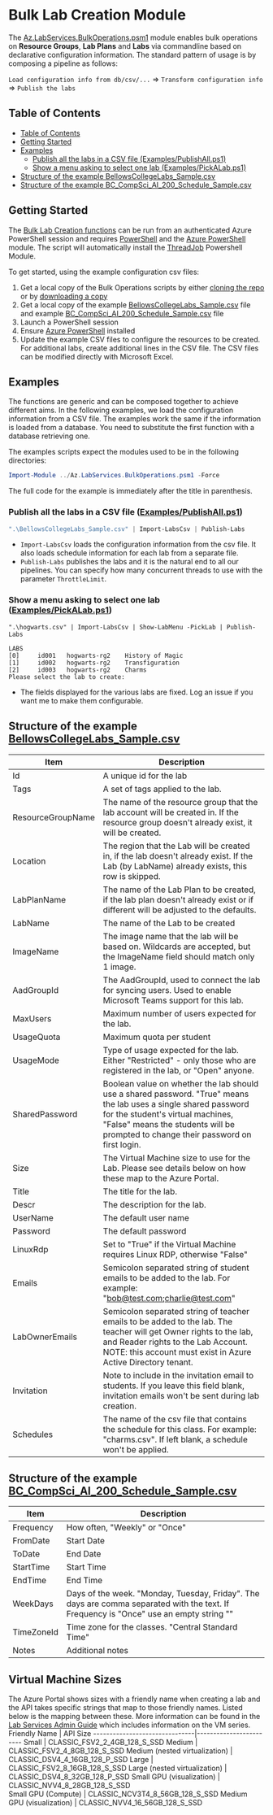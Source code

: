 # Bulk Lab Creation Module <!-- omit in toc -->
The [Az.LabServices.BulkOperations.psm1](https://github.com/Azure/LabServices/Lab_Management/PowerShell/BulkOperations/Az.LabServices.BulkOperations.psm1) module enables bulk operations on **Resource Groups**, **Lab Plans** and **Labs** via commandline based on declarative configuration information. The standard pattern of usage is by composing a pipeline as follows:

`Load configuration info from db/csv/...` => `Transform configuration info` => `Publish the labs`

## Table of Contents
- [Table of Contents](#table-of-contents)
- [Getting Started](#getting-started)
- [Examples](#examples)
  - [Publish all the labs in a CSV file (Examples/PublishAll.ps1)](#publish-all-the-labs-in-a-csv-file-examplespublishallps1)
  - [Show a menu asking to select one lab (Examples/PickALab.ps1)](#show-a-menu-asking-to-select-one-lab-examplespickalabps1)
- [Structure of the example BellowsCollegeLabs_Sample.csv](#structure-of-the-example-bellowscollegelabs_samplecsv)
- [Structure of the example BC_CompSci_AI_200_Schedule_Sample.csv](#structure-of-the-example-bc_compsci_ai_200_schedule_sample.csv)

## Getting Started
The [Bulk Lab Creation functions](https://github.com/Azure/LabServices/Lab_Management/PowerShell/BulkOperations/examples) can be run from an authenticated Azure PowerShell session and requires [PowerShell](https://github.com/PowerShell/PowerShell/releases) and the [Azure PowerShell](https://docs.microsoft.com/en-us/powershell/azure/) module.  The script will automatically install the [ThreadJob](https://docs.microsoft.com/en-us/powershell/module/threadjob)  Powershell Module.

To get started, using the example configuration csv files:

1. Get a local copy of the Bulk Operations scripts by either [cloning the repo](https://github.com/Azure/LabServices.git) or by [downloading a copy](https://raw.githubusercontent.com/Azure/LabServices/main/Lab_Management/PowerShell/BulkOperations/Az.LabServices.BulkOperations.psm1)
1. Get a local copy of the example [BellowsCollegeLabs_Sample.csv](https://raw.githubusercontent.com/Azure/LabServices/main/Lab_Management/PowerShell/BulkOperations/Examples/BellowsCollegeLabs_Sample.csv) file and example [BC_CompSci_AI_200_Schedule_Sample.csv](https://raw.githubusercontent.com/Azure/LabServices/main/Lab_Management/PowerShell/BulkOperations/Examples/BC_CompSci_AI_200_Schedule_Sample.csv) file
1. Launch a PowerShell session
1. Ensure [Azure PowerShell](https://docs.microsoft.com/en-us/powershell/azure/install-az-ps) installed
1. Update the example CSV files to configure the resources to be created.  For additional labs, create additional lines in the CSV file.  The CSV files can be modified directly with Microsoft Excel.

## Examples
The functions are generic and can be composed together to achieve different aims. In the following examples, we load the configuration information from a CSV file. The examples work the same if the information is loaded from a database. You need to substitute the first function with a database retrieving one.

The examples scripts expect the modules used to be in the following directories:

```powershell
Import-Module ../Az.LabServices.BulkOperations.psm1 -Force
```

The full code for the example is immediately after the title in parenthesis.

### Publish all the labs in a CSV file ([Examples/PublishAll.ps1](./Examples/PublishAll.ps1))

```powershell
".\BellowsCollegeLabs_Sample.csv" | Import-LabsCsv | Publish-Labs
```
* `Import-LabsCsv` loads the configuration information from the csv file. It also loads schedule information for each lab from a separate file.
* `Publish-Labs` publishes the labs and it is the natural end to all our pipelines. You can specify how many concurrent threads to use with the parameter `ThrottleLimit`.

### Show a menu asking to select one lab ([Examples/PickALab.ps1](./Examples/PickALab.ps1))

```console
".\hogwarts.csv" | Import-LabsCsv | Show-LabMenu -PickLab | Publish-Labs

LABS
[0]     id001   hogwarts-rg2    History of Magic
[1]     id002   hogwarts-rg2    Transfiguration
[2]     id003   hogwarts-rg2    Charms
Please select the lab to create:
```

* The fields displayed for the various labs are fixed. Log an issue if you want me to make them configurable.


## Structure of the example [BellowsCollegeLabs_Sample.csv](https://raw.githubusercontent.com/Azure/LabServices/main/Lab_Management/PowerShell/BulkOperations/Examples/BellowsCollegeLabs_Sample.csv)
Item              | Description
----------------- | -------------
Id                | A unique id for the lab
Tags              | A set of tags applied to the lab.
ResourceGroupName | The name of the resource group that the lab account will be created in.  If the resource group doesn't already exist, it will be created.
Location          | The region that the Lab will be created in, if the lab doesn't already exist.  If the Lab (by LabName) already exists, this row is skipped.
LabPlanName       | The name of the Lab Plan to be created, if the lab plan doesn't already exist or if different will be adjusted to the defaults.
LabName           | The name of the Lab to be created
ImageName         | The image name that the lab will be based on.  Wildcards are accepted, but the ImageName field should match only 1 image.
AadGroupId        | The AadGroupId, used to connect the lab for syncing users.  Used to enable Microsoft Teams support for this lab.
MaxUsers          | Maximum number of users expected for the lab.
UsageQuota        | Maximum quota per student
UsageMode         | Type of usage expected for the lab.  Either "Restricted" - only those who are registered in the lab, or "Open" anyone.
SharedPassword    | Boolean value on whether the lab should use a shared password.  "True" means the lab uses a single shared password for the student's virtual machines, "False" means the students will be prompted to change their password on first login.
Size              | The Virtual Machine size to use for the Lab. Please see details below on how these map to the Azure Portal.
Title             | The title for the lab.
Descr             | The description for the lab.
UserName          | The default user name
Password          | The default password
LinuxRdp          | Set to "True" if the Virtual Machine requires Linux RDP, otherwise "False"
Emails            | Semicolon separated string of student emails to be added to the lab.  For example:  "bob@test.com;charlie@test.com"
LabOwnerEmails    | Semicolon separated string of teacher emails to be added to the lab.  The teacher will get Owner rights to the lab, and Reader rights to the Lab Account.  NOTE: this account must exist in Azure Active Directory tenant.
Invitation        | Note to include in the invitation email to students.  If you leave this field blank, invitation emails won't be sent during lab creation.
Schedules         | The name of the csv file that contains the schedule for this class.  For example: "charms.csv".  If left blank, a schedule won't be applied.

## Structure of the example [BC_CompSci_AI_200_Schedule_Sample.csv](https://raw.githubusercontent.com/Azure/LabServices/main/Lab_Management/PowerShell/BulkOperations/Examples/BC_CompSci_AI_200_Schedule_Sample.csv)
Item              | Description
----------------- | -------------
Frequency         | How often, "Weekly" or "Once"
FromDate          | Start Date
ToDate            | End Date
StartTime         | Start Time
EndTime           | End Time
WeekDays          | Days of the week.  "Monday, Tuesday, Friday".  The days are comma separated with the text. If Frequency is "Once" use an empty string "" 
TimeZoneId        | Time zone for the classes.  "Central Standard Time"
Notes             | Additional notes

## Virtual Machine Sizes
The Azure Portal shows sizes with a friendly name when creating a lab and the API takes specific strings that map to those friendly names.  Listed below is the mapping between these.  More information can be found in the [Lab Services Admin Guide](https://docs.microsoft.com/en-us/azure/lab-services/administrator-guide#vm-sizing) which includes information on the VM series.
Friendly Name                  | API Size
-------------------------------|------------------------
Small                          | CLASSIC_FSV2_2_4GB_128_S_SSD
Medium                         | CLASSIC_FSV2_4_8GB_128_S_SSD
Medium (nested virtualization) | CLASSIC_DSV4_4_16GB_128_P_SSD
Large                          | CLASSIC_FSV2_8_16GB_128_S_SSD
Large (nested virtualization)  | CLASSIC_DSV4_8_32GB_128_P_SSD
Small GPU (visualization)      | CLASSIC_NVV4_8_28GB_128_S_SSD  
Small GPU (Compute)            | CLASSIC_NCV3T4_8_56GB_128_S_SSD
Medium GPU (visualization)     | CLASSIC_NVV4_16_56GB_128_S_SSD